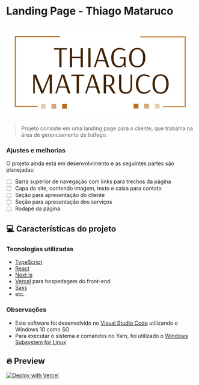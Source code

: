# Landing Page - Thiago Mataruco

<img src="./public/logo-t-mataruco.png" alt="Imagem Logo">

> Projeto consiste em uma landing page para o cliente, que trabalha na área de gerenciamento de tráfego.

### Ajustes e melhorias

O projeto ainda está em desenvolvimento e as seguintes partes são planejadas:

- [ ] Barra superior de navegação com links para trechos da página
- [ ] Capa do site, contendo imagem, texto e caixa para contato
- [ ] Seção para apresentação do cliente
- [ ] Seção para apresentação dos serviços
- [ ] Rodapé da página

## 💻 Características do projeto

### Tecnologias utilizadas
* [TypeScript](https://www.typescriptlang.org)
* [React](https://pt-br.reactjs.org)
* [Next.js](https://nextjs.org)
* [Vercel](https://vercel.com) para hospedagem do front-end
* [Sass](https://sass-lang.com)
* etc.

### Observações
* Este software foi desenvolvido no [Visual Studio Code](https://code.visualstudio.com) utilizando o Windows 10 como SO
* Para executar o sistema e comandos no Yarn, foi utilizado o [Windows Subsystem for Linux](https://docs.microsoft.com/pt-br/windows/wsl/install)

## 🔥 Preview
[![Deploy with Vercel](https://vercel.com/button)](https://landing-page-tm.vercel.app/)